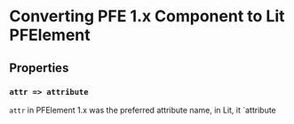 # Converting PFE 1.x Component to Lit PFElement

## Properties
### `attr => attribute`
`attr` in PFElement 1.x was the preferred attribute name, in Lit, it `attribute